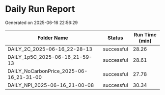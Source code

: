 # Daily Run Report
Generated on 2025-06-16 22:56:29

| Folder Name | Status     | Run Time (min) |
|-------------|------------|----------------|
| DAILY_2C_2025-06-16_22-28-13 | successful | 28.26 |
| DAILY_1p5C_2025-06-16_21-59-13 | successful | 28.61 |
| DAILY_NoCarbonPrice_2025-06-16_21-31-00 | successful | 27.78 |
| DAILY_NPi_2025-06-16_21-00-08 | successful | 30.34 |